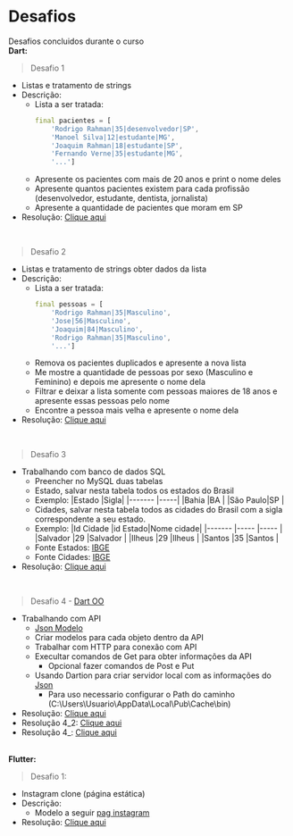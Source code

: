# Desafios
Desafios concluidos durante o curso
<br><b>Dart: </b>

>Desafio 1
- Listas e tratamento de strings
- Descrição:
    - Lista a ser tratada:
        ```dart
        final pacientes = [
            'Rodrigo Rahman|35|desenvolvedor|SP',
            'Manoel Silva|12|estudante|MG',
            'Joaquim Rahman|18|estudante|SP',
            'Fernando Verne|35|estudante|MG',
            '...']
        ```
    - Apresente os pacientes com mais de 20 anos e print o nome deles
    - Apresente quantos pacientes existem para cada profissão (desenvolvedor, estudante, dentista, jornalista)
    - Apresente a quantidade de pacientes que moram em SP
- Resolução: [Clique aqui](./Desafio_Dart/Desafio_1.dart)
<br>

>Desafio 2
- Listas e tratamento de strings obter dados da lista
- Descrição:
    - Lista a ser tratada:
        ```dart
        final pessoas = [
            'Rodrigo Rahman|35|Masculino',
            'Jose|56|Masculino',
            'Joaquim|84|Masculino',
            'Rodrigo Rahman|35|Masculino',
            '...']
        ```
    - Remova os pacientes duplicados e apresente a nova lista
    - Me mostre a quantidade de pessoas por sexo (Masculino e Feminino) e depois me apresente o nome dela
    - Filtrar e deixar a lista somente com pessoas maiores de 18 anos e apresente essas pessoas pelo nome
    - Encontre a pessoa mais velha e apresente o nome dela
- Resolução: [Clique aqui](./Desafio_Dart/Desafio_2.dart)
<br>

>Desafio 3
- Trabalhando com banco de dados SQL
    - Preencher no MySQL duas tabelas
    - Estado, salvar nesta tabela todos os estados do Brasil
    - Exemplo:
        |Estado   |Sigla|
        |-------  |-----|
        |Bahia    |BA   |
        |São Paulo|SP   |
    - Cidades, salvar nesta tabela todos as cidades do Brasil com a sigla correspondente a seu estado.
    - Exemplo:
        |Id Cidade   |id Estado|Nome cidade|
        |-------     |-----    |-----      |
        |Salvador    |29       |Salvador   |
        |Ilheus      |29       |Ilheus     |
        |Santos      |35       |Santos     |
    - Fonte Estados: [IBGE](https://servicodados.ibge.gov.br/api/v1/localidades/estados)
    - Fonte Cidades: [IBGE](https://servicodados.ibge.gov.br/api/v1/localidades/estados/<idEstado>/distritos)
- Resolução: [Clique aqui](../Desafios/Desafio_Dart/desafio_3)
<br>

>Desafio 4 - [Dart OO](../Dart/Dart_OO/)
- Trabalhando com API
    - [Json Modelo](./Desafio_Dart/desafio_4/backend/db.json)
    - Criar modelos para cada objeto dentro da API
    - Trabalhar com HTTP para conexão com API
    - Execultar comandos de Get para obter informações da API
        - Opcional fazer comandos de Post e Put
    - Usando Dartion para criar servidor local com as informações do [Json](./Desafio_Dart/desafio_4/backend/db.json)
        - Para uso necessario configurar o Path do caminho (C:\Users\Usuario\AppData\Local\Pub\Cache\bin)
- Resolução: [Clique aqui](./Desafio_Dart/desafio_4/)
- Resolução 4_2: [Clique aqui](./Desafio_Dart/desafio_4_2/)
- Resolução 4_: [Clique aqui](./Desafio_Dart/desafio4_3/)

<br><b>Flutter:</b>
>Desafio 1: 
- Instagram clone (página estática)
- Descrição:
    - Modelo a seguir [pag instagram](../Dart/Img/instaClone.png)
- Resolução: [Clique aqui](./Desafio_Flutter/1.flutter_clone_instagram)
